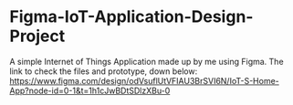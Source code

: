 # Figma-IoT-Application-Design-Project
A simple Internet of Things Application made up by me using Figma.
The link to check the files and prototype, down below:
https://www.figma.com/design/odVsuflUtVFIAU3BrSVI6N/IoT-S-Home-App?node-id=0-1&t=1h1cJwBDtSDlzXBu-0
